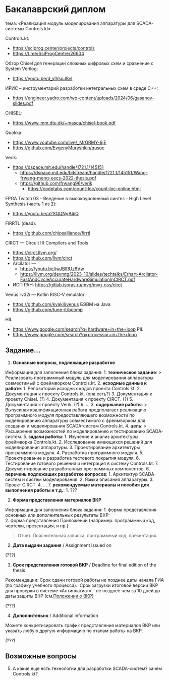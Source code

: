 # Бакалаврский диплом

тема: «Реализация модуль моделирования аппаратуры для SCADA-системы Controls.kt»

Controls.kt: 
- https://sciprog.center/projects/controls
- https://t.me/SciProgCentre/26604

Обзор Chisel для генерации сложных цифровых схем и сравнение с System Verilog:
- https://youtu.be/d_vlVsoJ8vI

ИРИС – инструментарий разработки интегральных схем в среде С++:
- https://engineer.yadro.com/wp-content/uploads/2024/06/gasanov-slides.pdf

CHISEL:
- https://www.imm.dtu.dk/~masca/chisel-book.pdf

Quokka:
- https://www.youtube.com/live/_MrGRMY-6jE
- https://github.com/EvgenyMuryshkin/qusoc

Verik:
- https://dspace.mit.edu/handle/1721.1/145151
    - https://dspace.mit.edu/bitstream/handle/1721.1/145151/Wang-frwang-meng-eecs-2022-thesis.pdf
    - https://github.com/frwang96/verik
        - https://codetabs.com/count-loc/count-loc-online.html

FPGA Twitch 03 - Введение в высокоуровневый синтез - High Level Synthesis (часть 1 из 2):
- https://youtu.be/a2SQQNgB4iQ

FIRRTL (dead):
- https://github.com/chipsalliance/firrtl

CIRCT — Circuit IR Compilers and Tools
- https://circt.llvm.org/
- https://github.com/llvm/circt
- Arcilator — 
    - https://youtu.be/iwJBlRUz6Vw
    - https://llvm.org/devmtg/2023-10/slides/techtalks/Erhart-Arcilator-FastAndCycleAccurateHardwareSimulationInCIRCT.pdf
- ИСП РАН: https://gitlab.ispras.ru/mvg/mvg-oss/circt

Venus rv32i — Kotlin RISC-V emulator:
- https://github.com/kvakil/venus
БЭВМ на Java
- https://github.com/tune-it/bcomp

HIL 
- https://www.google.com/search?q=hardware+in+the+loop
PIL 
- https://www.google.com/search?q=processor+in+the+loop

## Задание...

1. **Основные вопросы, подлежащие разработке**

Информация для заполнения блока задания: 
	1. **техническое задание**: 
		> Реализовать программный модуль для моделирования аппаратуры совместимый с фреймворком Controls.kt.
	2. **исходные данные к работе**:
		1. Репозиторий исходных кодов проекта Controls.kt.
		2. Документация к проекту Controls.kt. (она есть?)
		3. Документация к проекту Chisel. (?)
		4. Документация к проекту CIRCT. (?)
		5. Документация к проекту Verik. (?)
		6. ...
	3. **содержание работы**:
		> Выпускная квалификационная работа предполагает реализацию программного модуля предоставляющего возможности по моделированию аппаратуры совместимого с фреймворком для создания и моделирования SCADA-систем Controls.kt.
	4. **цель**:
		> Расширение возможностей по моделированию и тестированию SCADA-систем.
	5. **задачи работы**:
		1. Изучение и анализ архитектуры фреймворка Controls.kt.
		2. Исследование имеющихся решений для моделирования аппаратуры.
		3. Проектирование архитектуры программного модуля.
		4. Разработка программного модуля.
		5. Проектирование и разработка тестового покрытия модуля.
		6. Тестирование готового решения и интеграция в систему Controls.kt.
		7. Документирование разработанных программных компонентов.
	6. **перечень подлежащих разработке вопросов**:
		1. Архитектур SCADA-систем и систем моделирования.
		2. Языки описания аппаратуры.
		3. Проект CIRCT.
		4. ...
	7. **рекомендуемые материалы и пособия для выполнения работы и т.д.**:
		1.  ???

2. **Форма представления материалов ВКР**

Информация для заполнения блока задания: 
	1. форма представления основных или дополнительных результаты ВКР:	
	2. форма представления Приложений (например: программный код, чертежи, презентация, и пр.):
		
> Отчет. Пояснительная записка, программный код, презентация.

2. **Дата выдачи задания** / Assignment issued on

(???)

3. **Срок представления готовой ВКР** / Deadline for final edition of the thesis  

Рекомендации: Срок сдачи готовой работы не позднее даты начала ГИА (по графику
учебного процесса).  Срок загрузки итоговой версии ВКР для проверки в системе
«Антиплагиат» - не позднее чем за 10 дней до даты защиты ВКР 
(см.[Положении о ВКР)](https://student.itmo.ru/ru/gia_docs/)

(???)

4. **Дополнительно** / Additional information  

Можете конкретизировать график представления материалов ВКР или указать любую другую информацию по этапам работы на ВКР.

(???)

## Возможные вопросы

5. А какие еще есть технологии для разработки SCADA-систем? зачем Controls.kt?


